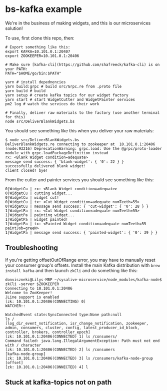 # bs-kafka example

We're in the business of making widgets, and this is our microservices solution!

To use, first clone this repo, then:

```
# Export something like this:
export KAFKA=10.101.0.1:20407
export ZOOKEEPER=10.101.0.1:20406

# Make sure [kafka-cli](https://github.com/shafreeck/kafka-cli) is on your PATH:
PATH="$HOME/go/bin:$PATH"

yarn # install depednencies
yarn build:grpc # build src/Grpc.re from .proto file
yarn build # build
yarn setup # create kafka topics for our widget factory
yarn start # start WidgetCutter and WidgetPainter services
pm2 log # watch the services do their work

# Finally, deliver raw materials to the factory (use another terminal for this)
node src/DeliverBlankWidgets.bs
```

You should see something like this when you deliver your raw materials:

```
$ node src/DeliverBlankWidgets.bs
DeliverBlankWidgets.re connecting to zookeeper at  10.101.0.1:20406
(node:93216) DeprecationWarning: grpc.load: Use the @grpc/proto-loader module with grpc.loadPackageDefinition instead
rx: <Blank Widget condition=adequate>
message send success: { 'blank-widget': { '0': 22 } }
successfully delivered blank widget!
client closed! bye!
```

From the cutter and painter services you should see something like this:

```
0|WidgetCu | rx: <Blank Widget condition=adequate>
0|WidgetCu | cutting widget...
0|WidgetCu | widget cut!
0|WidgetCu | tx: <Cut Widget condition=adequate numTeeth=55>
0|WidgetCu | message send success: { 'cut-widget': { '0': 28 } }
1|WidgetPa | rx: <Cut Widget condition=adequate numTeeth=55>
1|WidgetPa | painting widget...
1|WidgetPa | widget painted!
1|WidgetPa | tx: <Painted Widget condition=adequate numTeeth=55 paintJob=greeN>
1|WidgetPa | message send success: { 'painted-widget': { '0': 39 } }
```

## Troubleshooting

If you're getting offsetOutOfRange error, you may have to manually reset your
consumer group's offsets. Install the main Kafka distribution with `brew
install kafka` and then launch `zkCli` and do something like this:

```
donviszneki@Lilys-MBP ~/sysalive-microservice/node_modules/kafka-node$ zkCli -server $ZOOKEEPER
Connecting to 10.101.0.1:20406
Welcome to ZooKeeper!
JLine support is enabled
[zk: 10.101.0.1:20406(CONNECTING) 0]
WATCHER::

WatchedEvent state:SyncConnected type:None path:null
ls /
[log_dir_event_notification, isr_change_notification, zookeeper, admin, consumers, cluster, config, latest_producer_id_block, controller, brokers, controller_epoch]
[zk: 10.101.0.1:20406(CONNECTED) 1] ls /consumers/
Command failed: java.lang.IllegalArgumentException: Path must not end with / character
[zk: 10.101.0.1:20406(CONNECTED) 2] ls /consumers
[kafka-node-group]
[zk: 10.101.0.1:20406(CONNECTED) 3] ls /consumers/kafka-node-group
[offset]
[zk: 10.101.0.1:20406(CONNECTED) 4] l
```


## Stuck at kafka-topics not on path
